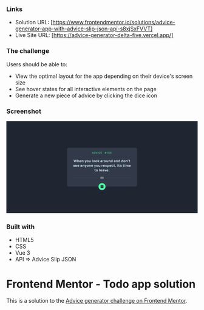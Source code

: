 
### Links

- Solution URL: [https://www.frontendmentor.io/solutions/advice-generator-app-with-advice-slip-json-api-s8xjSxFVVT]
- Live Site URL: [https://advice-generator-delta-five.vercel.app/]

### The challenge

Users should be able to:

- View the optimal layout for the app depending on their device's screen size
- See hover states for all interactive elements on the page
- Generate a new piece of advice by clicking the dice icon

### Screenshot

![](./design/design.png)



### Built with

- HTML5
- CSS
- Vue 3
- API => Advice Slip JSON

# Frontend Mentor - Todo app solution

This is a solution to the [Advice generator challenge on Frontend Mentor](https://www.frontendmentor.io/challenges/advice-generator-app-QdUG-13db).


